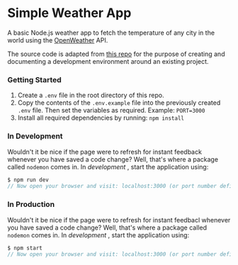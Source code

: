 # Simple Weather App
A basic Node.js weather app to fetch the temperature of any city in the world using the [OpenWeather](https://openweathermap.org/) API.

The source code is adapted from [this repo](https://github.com/bmorelli25/simple-nodejs-weather-app) for the purpose of creating and documenting a development environment around an existing project.

### Getting Started

1. Create a `.env` file in the root directory of this repo.
2. Copy the contents of the `.env.example` file into the previously created `.env` file. Then set the variables as required. Example: `PORT=3000`
3. Install all required dependencies by running: `npm install`

### In Development

Wouldn't it be nice if the page were to refresh for instant feedback whenever you have saved a code change? Well, that's where a package called `nodemon` comes in. In *development* , start the application using:

```javascript
$ npm run dev
// Now open your browser and visit: localhost:3000 (or port number defined in .env)
```

### In Production

Wouldn't it be nice if the page were to refresh for instant feedbacl whenever you have saved a code change? Well, that's where a package called `nodemon` comes in. In *development* , start the application using:

```javascript
$ npm start
// Now open your browser and visit: localhost:3000 (or port number defined in .env)
```
